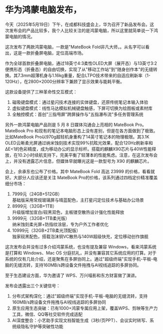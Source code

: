 # 华为鸿蒙电脑发布，

今天（2025年5月19日）下午，在成都科技盛会上，华为召开了新品发布会。这次发布会的产品比较多，我个人比较关注的是鸿蒙电脑，所以这里就简单说一下鸿蒙电脑的情况。

这次发布了两款鸿蒙电脑，一款是"MateBook Fold非凡大师，。从名字可以看出，这是一款折叠屏电脑，定位高端市场。

作为全球首款折叠屏电脑，通过18英寸4:3柔性OLED大屏（展开态）与13英寸3:2便携形态（折叠态）的自由切换，实现了从"移动工作站"到"随身创作本"的无缝转换。其7.3mm超薄机身与1.16kg重量，配合LTPO技术带来的自适应刷新率（1-120Hz），在2800×2000分辨率下兼顾了显示效果与能耗平衡。

这款设备提供了三种革命性交互模式：
1. 磁吸键盘模式：通过星闪技术连接的实体键盘，还原传统笔记本输入体验
2. 虚拟键盘模式：线性马达模拟机械键盘触感，下屏可切换为绘图板或素材库
3. 全触控模式：首创"三指甩屏"跨屏操作与"五指瀑布流"多任务管理系统

另外一款鸿蒙电脑产品则是 5 月 8 日媒体沟通会上亮相的 MateBook Pro。MateBook Pro 和现有的笔记本电脑形态上没有差别，但是在各方面做到了极致。比如MateBook Pro以970g超轻机身重构了14英寸笔记本的物理极限。其3.1K OLED云晰柔光屏通过纳米蚀刻技术实现99%抗眩光效果，配合120Hz刷新率和ΔE<1的色彩精度，成为移动办公的显示标杆。搭载的麒麟X90芯片与40W性能释放，在10.2小时续航支持下，完美平衡了轻薄本的性能焦虑。注意，在这次发布会上，并没有透露芯片信息，但媒体早就曝光这是一款型号为 X90 的麒麟芯片。
 
会上，余承东也公布了价格。其中 MateBook Fold 高达 23999 的价格，看看就好。大部分人应该还是关注 MateBook Pro的价格，该系列通过四档定价精准覆盖细分市场：  
1. 7999元（24GB+512GB）  
基础版采用常规玻璃屏与晴蓝配色，主打星闪定位技术与基础办公场景  
2. 8999元（32GB+1TB）  
升级版增加宣白/砚黑双色，主板镂空散热设计强化性能释放  
3. 9999元（32GB+1TB柔光版）  
纳米蚀刻柔光屏+防指纹涂层，专为户外工作者优化  
4. 10999元（32GB+2TB柔光顶配版）  
独家砚黑配色，搭载泡沫铜VC散热与140W超级快充，定位移动创作旗舰 

这次发布会并没有过多介绍鸿蒙系统，也没有提及兼容 Windows，看来鸿蒙系统是打算和 Windows、Mac OS 分庭抗礼，并没有兼容其它系统应用的打算。对于系统的仅有几处介绍，还是聚焦在多屏协同上。通过"超级终端"实现手机-平板-电脑的无缝流转，支持160MB/s跨设备文件拖拽与AI视线追踪的多屏协同。

至于生态建设方面，华为邀请了 WPS、万兴喵影和东方财富做了演讲。

发布会透露出三个关键信号：  
1. 分布式架构深化：通过"超级终端"实现手机-平板-电脑的无缝流转，支持160MB/s跨设备文件拖拽与AI视线追踪的多屏协同  
2. 原生应用生态突破：已有1000+鸿蒙专属应用上架，覆盖WPS、剪映等生产力工具，微信、QQ等社交软件完成适配  
3. AI深度整合：小艺助手实现文档智能生成（3秒/页PPT）、会议实时转写、系统级隐私守护等突破性功能  

